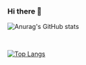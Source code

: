### Hi there 👋

![Anurag's GitHub stats](https://github-readme-stats.vercel.app/api?username=Minny27&show_icons=true&theme=dracula)

<br>

[![Top Langs](https://github-readme-stats.vercel.app/api/top-langs/?username=Minny27&layout=compact)](https://github.com/anuraghazra/github-readme-stats)
